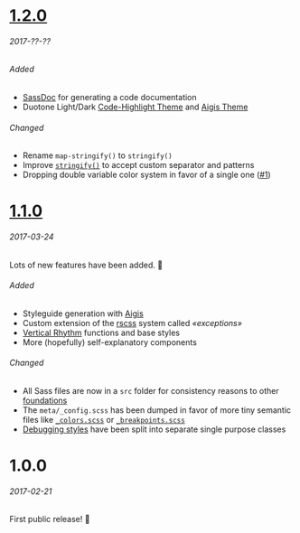 # [1.2.0]
###### 2017-??-??

###### Added
- [SassDoc] for generating a code documentation
- Duotone Light/Dark [Code-Highlight Theme](./aigis/assets/css/highlight) and [Aigis Theme](./aigis/assets/css/themes)

###### Changed
- Rename `map-stringify()` to `stringify()`
- Improve [`stringify()`](./src/meta/_functions.scss) to accept custom separator and patterns
- Dropping double variable color system in favor of a single one ([#1])

# [1.1.0]
###### 2017-03-24

Lots of new features have been added. 👏

###### Added
- Styleguide generation with [Aigis]
- Custom extension of the [rscss] system called *«exceptions»*
- [Vertical Rhythm] functions and base styles
- More (hopefully) self-explanatory components

###### Changed
- All Sass files are now in a `src` folder for consistency reasons to other [foundations]
- The `meta/_config.scss` has been dumped in favor of more tiny semantic files like [`_colors.scss`](./src/meta/_colors.scss) or [`_breakpoints.scss`](./src/meta/_breakpoints.scss)
- [Debugging styles](./src/shared/_debug.scss) have been split into separate single purpose classes

# 1.0.0
###### 2017-02-21

First public release! 🎉

[1.2.0]: https://github.com/gridonic/sass/compare/1.1.0...1.2.0
[1.1.0]: https://github.com/gridonic/sass/compare/1.0.0...1.1.0

[#1]: https://github.com/gridonic/sass/issues/1

[Aigis]: https://pxgrid.github.io/aigis/
[rscss]: http://rscss.io/
[Vertical Rhythm]: https://zellwk.com/blog/why-vertical-rhythms/
[foundations]: https://github.com/search?q=topic%3Afoundation+org%3Agridonic&type=Repositories
[SassDoc]: http://sassdoc.com/
